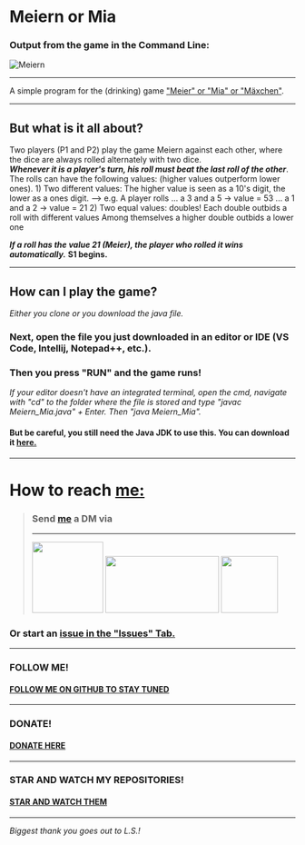 # Meiern or Mia
### **Output from the game in the Command Line:**
![Meiern](https://user-images.githubusercontent.com/71566988/114567406-831fbf00-9c73-11eb-812e-f0c6b85feb22.gif "Output from the game in the Command Line")
****
A simple program for the (drinking) game ["Meier" or "Mia" or "Mäxchen"](https://en.wikipedia.org/wiki/Mia_(game)).
****
## **But what is it all about?**
Two players (P1 and P2) play the game Meiern against each other,
where the dice are always rolled alternately with two dice.<br>
***Whenever it is a player's turn, his roll must beat the last roll of the other***.<br>
The rolls can have the following values: (higher values outperform lower ones).
    1) Two different values:
        The higher value is seen as a 10's digit, the lower as a ones digit.
        --> e.g. A player rolls ... a 3 and a 5 -> value = 53
                                    ... a 1 and a 2 -> value = 21
    2) Two equal values: doubles!
        Each double outbids a roll with different values
        Among themselves a higher double outbids a lower one
        
***If a roll has the value 21 (Meier), the player who rolled it wins automatically.***
**S1 begins.**
*****
## **How can I play the game?**
*Either you clone or you download the java file.*<br>
### Next, open the file you just downloaded in an editor or IDE (VS Code, Intellij, Notepad++, etc.).<br>
### Then you press "RUN" and the game runs!
*If your editor doesn't have an integrated terminal, open the cmd, navigate with "cd" to the folder where the file is stored and type "javac Meiern_Mia.java" + Enter. Then "java Meiern_Mia".* <br>
#### **But be careful, you still need the Java JDK to use this. You can download it [here.](https://www.oracle.com/java/technologies/javase-jdk16-downloads.html "Downlaod the Java JDK HERE!")**
****
# How to reach [me:](https://github.com/JakeGame3/AboutMe) <br>

> ### **Send [me](https://github.com/JakeGame3/AboutMe) a DM via** <br>
> ****
>[<img src="https://media.giphy.com/media/Fo5y4K3GD3RYijvsCS/giphy.gif" width="125" height="125"/>](https://discordapp.com/users/601715164835741696 "Send me a MESSAGE via Discord")
>[<img src="https://media.giphy.com/media/iFgzUCWgxj7B22ik2K/giphy.gif" width="200" height="100"/>](https://www.reddit.com/user/JakeGame3 "Send me a MESSAGE via Reddit") 
>[<img src="https://techcrunch.com/wp-content/uploads/2014/06/twitter-rise.gif?w=1390&crop=1" width="100" height="100"/>](https://twitter.com/Jake_Game3 "Send me a MESSAGE via Twitter")
### Or start an [issue in the "Issues" Tab.](https://github.com/JakeGame3/Meiern/issues "Create an issue!")
****
### FOLLOW ME!
#### [FOLLOW ME ON GITHUB TO STAY TUNED](https://github.com/JakeGame3 "Follow")
****
### DONATE!
#### [DONATE HERE](https://paypal.me/conceptblitz "Donate")
****
### STAR AND WATCH MY REPOSITORIES!
#### [STAR AND WATCH THEM](https://github.com/JakeGame3?tab=repositories " Star and Watch")
****
*Biggest thank you goes out to L.S.!*
